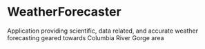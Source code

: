 # WeatherForecaster
Application providing scientific, data related, and accurate weather forecasting geared towards Columbia River Gorge area
